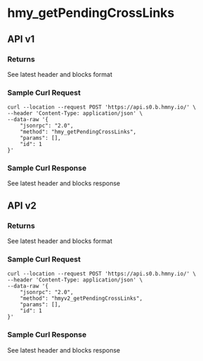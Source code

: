 # hmy_getPendingCrossLinks

## API v1

### Returns

See latest header and blocks format

### Sample Curl Request

```
curl --location --request POST 'https://api.s0.b.hmny.io/' \
--header 'Content-Type: application/json' \
--data-raw '{
    "jsonrpc": "2.0",
    "method": "hmy_getPendingCrossLinks",
    "params": [],
    "id": 1
}'
```

### Sample Curl Response

See latest header and blocks response

## API v2

### Returns

See latest header and blocks format

### Sample Curl Request

```
curl --location --request POST 'https://api.s0.b.hmny.io/' \
--header 'Content-Type: application/json' \
--data-raw '{
    "jsonrpc": "2.0",
    "method": "hmyv2_getPendingCrossLinks",
    "params": [],
    "id": 1
}'
```

### Sample Curl Response

See latest header and blocks response

